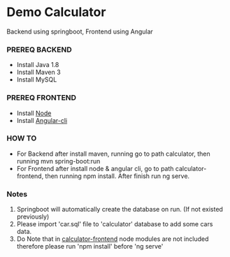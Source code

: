# Demo Calculator
Backend using springboot, Frontend using Angular

### PREREQ BACKEND ###

* Install Java 1.8
* Install Maven 3
* Install MySQL

### PREREQ FRONTEND ###

* Install [Node](https://nodejs.org/en/download/)
* Install [Angular-cli](https://www.npmjs.com/package/@angular/cli)

### HOW TO ###
* For Backend after install maven, running go to path calculator, then running mvn spring-boot:run
* For Frontend after install node & angular cli, go to path calculator-frontend, then running npm install. After finish run ng serve.

### Notes ###
1. Springboot will automatically create the database on run. (If not existed previously)
2. Please import 'car.sql' file to 'calculator' database to add some cars data.
3. Do Note that in [calculator-frontend](https://github.com/rheinland2191/demo-calculator/tree/master/calculator-frontend) node modules are not included therefore please run 'npm install' before 'ng serve'
